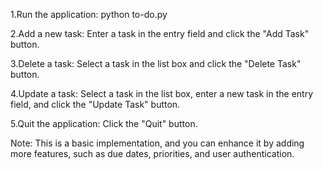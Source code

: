 1.Run the application: python to-do.py

2.Add a new task: Enter a task in the entry field and click the "Add Task" button.

3.Delete a task: Select a task in the list box and click the "Delete Task" button.

4.Update a task: Select a task in the list box, enter a new task in the entry field, and click the "Update Task" button.

5.Quit the application: Click the "Quit" button.




Note: This is a basic implementation, and you can enhance it by adding more features, such as due dates, priorities, and user authentication.
